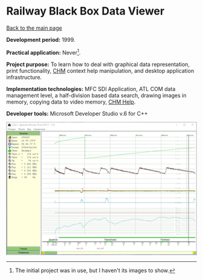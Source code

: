 # Railway Black Box Data Viewer

[Back to the main page](../../README.md)

**Development period:** 1999.

**Practical application:** Never[^1].

**Project purpose:** To learn how to deal with graphical data representation, print functionality, [CHM](https://learn.microsoft.com/en-us/dynamicsax-2012/appuser-itpro/deprecated-chm-help-files) context help manipulation, and desktop application infrastructure.

**Implementation technologies:** MFC SDI Application, ATL COM data management level, a half-division based data search, drawing images in memory, copying data to video memory, [CHM Help](https://learn.microsoft.com/en-us/dynamicsax-2012/appuser-itpro/deprecated-chm-help-files).

**Developer tools:** Microsoft Developer Studio v.6 for C++


![The trip graph navigation](TripExplore.gif)

[^1]: The initial project was in use, but I haven't its images to show.
